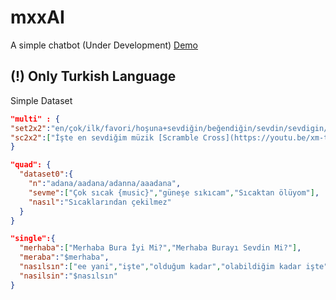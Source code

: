 # mxxAI
A simple chatbot (Under Development)
[Demo](https://hyper01023.github.io/mxxAI/)
## (!) Only Turkish Language
Simple Dataset
```json
"multi" : {
"set2x2":"en/çok/ilk/favori/hoşuna+sevdiğin/beğendiğin/sevdin/sevdigin/seveceğin/giden+müzik/şarkı/music,favori/sevdiğin/seveceğin+şarkın/müziğin=$sc2x2",
"sc2x2":["İşte en sevdiğim müzik [Scramble Cross](https://youtu.be/xm-th_xR2s0?t=15)","Bu müziğin yeri benim için ayrı [Scramble Cross Lyrics](https://www.youtube.com/watch?v=owoMmusxQ3M)"]
}
```
```json
"quad": {
  "dataset0":{
    "n":"adana/aadana/adanna/aaadana",
    "sevme":["Çok sıcak {music}","güneşe sıkıcam","Sıcaktan ölüyom"],
    "nasıl":"Sıcaklarından çekilmez"
  }
}
```
```json
"single":{
  "merhaba":["Merhaba Bura İyi Mi?","Merhaba Burayı Sevdin Mi?"],
  "meraba":"$merhaba",
  "nasılsın":["ee yani","işte","olduğum kadar","olabildiğim kadar işte"],
  "nasilsin":"$nasılsın"
}
```
